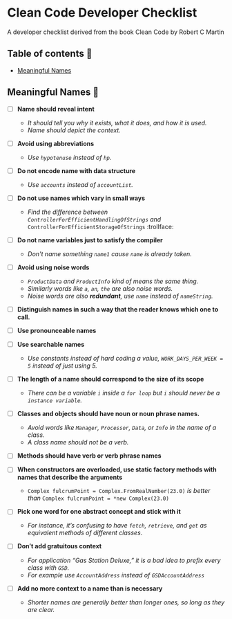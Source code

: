 # Clean Code Developer Checklist
A developer checklist derived from the book Clean Code by Robert C Martin 

## Table of contents :bookmark_tabs:
- [Meaningful Names](#meaningful-names)

## Meaningful Names :name_badge:

- [ ] **Name should reveal intent**
  - *It should tell you why it exists, what it does, and how it is used.*
  - *Name should depict the context.*

- [ ] **Avoid using abbreviations**
  - *Use `hypotenuse` instead of `hp`.*

- [ ] **Do not encode name with data structure**
  - *Use `accounts` instead of `accountList`.*

- [ ] **Do not use names which vary in small ways**
  - *Find the difference between `ControllerForEfficientHandlingOfStrings` and* `ControllerForEfficientStorageOfStrings` :trollface:

- [ ] **Do not name variables just to satisfy the compiler**
  - *Don't name something `name1` cause `name` is already taken.*

- [ ] **Avoid using noise words**
  - *`ProductData` and `ProductInfo` kind of means the same thing.*
  - *Similarly words like `a`, `an`, `the` are also noise words.*
  - *Noise words are also **redundant**, use `name` instead of `nameString`.*

- [ ] **Distinguish names in such a way that the reader knows which one to call.**

- [ ] **Use pronounceable names**

- [ ] **Use searchable names**
  - *Use constants instead of hard coding a value, `WORK_DAYS_PER_WEEK = 5` instead of just using 5.*

- [ ] **The length of a name should correspond to the size of its scope**
  - *There can be a variable `i` inside a `for loop` but `i` should never be a `instance variable`.*

- [ ] **Classes and objects should have noun or noun phrase names.**
  - *Avoid words like `Manager`, `Processor`, `Data`, or `Info` in the name of a class.*
  - *A class name should not be a verb.*

- [ ] **Methods should have verb or verb phrase names**

- [ ] **When constructors are overloaded, use static factory methods with names that describe the** **arguments**
  - `Complex fulcrumPoint = Complex.FromRealNumber(23.0)` *is better than* `Complex fulcrumPoint = *new Complex(23.0)`

- [ ] **Pick one word for one abstract concept and stick with it**
    - *For instance, it’s confusing to have `fetch`, `retrieve`, and `get` as equivalent methods of* *different classes*.

- [ ] **Don’t add gratuitous context**
  - *For application “Gas Station Deluxe,” it is a bad idea to prefix every class with `GSD`.*
  - *For example use `AccountAddress` instead of `GSDAccountAddress`*

- [ ] **Add no more context to a name than is necessary**
  - *Shorter names are generally better than longer ones, so long as they are clear.*
